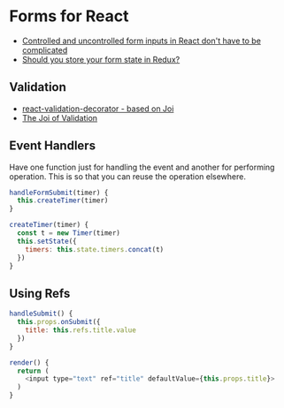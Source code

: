 # Forms for React

* [Controlled and uncontrolled form inputs in React don't have to be complicated](http://goshakkk.name/controlled-vs-uncontrolled-inputs-react/)
* [Should you store your form state in Redux?](http://goshakkk.name/should-i-put-form-state-into-redux/)

## Validation

* [react-validation-decorator - based on Joi](https://github.com/minhtranite/react-validation-decorator)
* [The Joi of Validation](http://vawks.com/blog/2014/03/22/the-joi-of-validation/)

## Event Handlers

Have one function just for handling the event and another for performing operation. This is so that you can reuse the operation elsewhere.

```js
handleFormSubmit(timer) {
  this.createTimer(timer)
}

createTimer(timer) {
  const t = new Timer(timer)
  this.setState({
    timers: this.state.timers.concat(t)
  })
}
```

## Using Refs

```js
handleSubmit() {
  this.props.onSubmit({
    title: this.refs.title.value
  })
}

render() {
  return (
    <input type="text" ref="title" defaultValue={this.props.title}>
  )
}
```